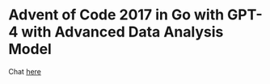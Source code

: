 # Advent of Code 2017 in Go with GPT-4 with Advanced Data Analysis Model
Chat [here](https://chat.openai.com/share/489d0bcf-5938-41bd-9ac8-ea4c81d875a7)

